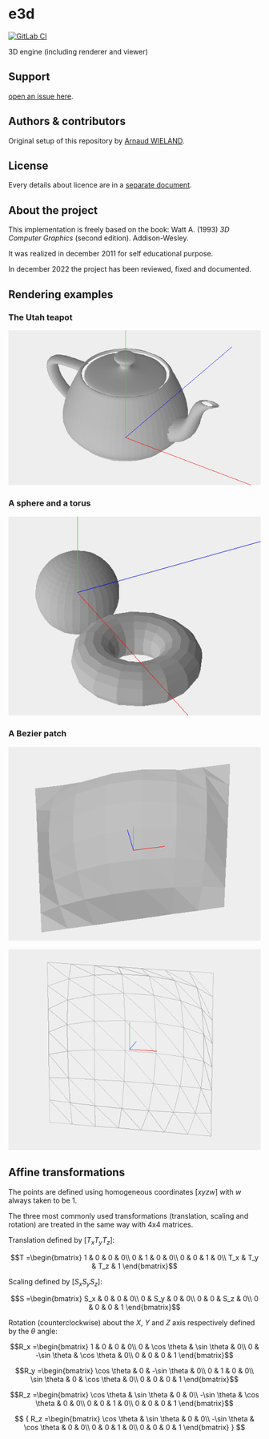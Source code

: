 # e3d

[![GitLab CI](https://gitlab.com/arno750/e3d/badges/main/pipeline.svg)](https://gitlab.com/arno750/e3d/-/commits/main)

3D engine (including renderer and viewer)

## Support

[open an issue here](https://gitlab.com/arno750/e3d/-/issues).

## Authors & contributors

Original setup of this repository by [Arnaud WIELAND](https://gitlab.com/arno750).

## License

Every details about licence are in a [separate document](LICENSE).

## About the project

This implementation is freely based on the book: Watt A. (1993) _3D Computer Graphics_ (second edition). Addison-Wesley.

It was realized in december 2011 for self educational purpose.

In december 2022 the project has been reviewed, fixed and documented.

## Rendering examples

### The Utah teapot

![The Utah teapot](images/UtahTeapot.png)

### A sphere and a torus

![Sphere ane torus](images/SphereAndTorus.png)

### A Bezier patch

![Bezier patch](images/BezierPatch.png)

![Bezier patch](images/BezierPatchMesh.png)

## Affine transformations

The points are defined using homogeneous coordinates $[x y z w]$ with $w$ always taken to be 1.

The three most commonly used transformations (translation, scaling and rotation) are treated in the same way with 4x4 matrices.

Translation defined by $[T_x T_y T_z]$:

```math
T =\begin{bmatrix}
1 & 0 & 0 & 0\\
0 & 1 & 0 & 0\\
0 & 0 & 1 & 0\\
T_x & T_y & T_z & 1
\end{bmatrix}
```

Scaling defined by $[S_x S_y S_z]$:

```math
S =\begin{bmatrix}
S_x & 0 & 0 & 0\\
0 & S_y & 0 & 0\\
0 & 0 & S_z & 0\\
0 & 0 & 0 & 1
\end{bmatrix}
```

Rotation (counterclockwise) about the _X_, _Y_ and _Z_ axis respectively defined by the $\theta$ angle:

```math
R_x =\begin{bmatrix}
1 & 0 & 0 & 0\\
0 & \cos \theta & \sin \theta & 0\\
0 & -\sin \theta & \cos \theta & 0\\
0 & 0 & 0 & 1
\end{bmatrix}
```

```math
R_y =\begin{bmatrix}
\cos \theta & 0 & -\sin \theta & 0\\
0 & 1 & 0 & 0\\
\sin \theta & 0 & \cos \theta & 0\\
0 & 0 & 0 & 1
\end{bmatrix}
```

```math
R_z =\begin{bmatrix}
\cos \theta & \sin \theta & 0 & 0\\
-\sin \theta & \cos \theta & 0 & 0\\
0 & 0 & 1 & 0\\
0 & 0 & 0 & 1
\end{bmatrix}
```

$$
{
R_z =\begin{bmatrix}
\cos \theta & \sin \theta & 0 & 0\\
-\sin \theta & \cos \theta & 0 & 0\\
0 & 0 & 1 & 0\\
0 & 0 & 0 & 1
\end{bmatrix}
}
$$
